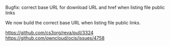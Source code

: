 Bugfix: correct base URL for download URL and href when listing file public links

We now build the correct base URL when listing file public links.

https://github.com/cs3org/reva/pull/3324
https://github.com/owncloud/ocis/issues/4758